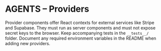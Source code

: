 # AGENTS – Providers

Provider components offer React contexts for external services like Stripe and Supabase. They must run as server components and must not expose secret keys to the browser. Keep accompanying tests in the `__tests__/` folder. Document any required environment variables in the README when adding new providers.
